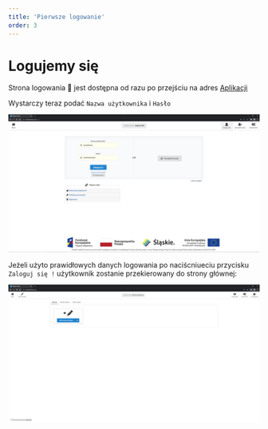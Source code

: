 ```yaml
---
title: 'Pierwsze logowanie'
order: 3
---
```


# Logujemy się

Strona logowania :metal: jest dostępna od razu po przejściu na adres [Aplikacji](https://slaskietalenty.com/)

Wystarczy teraz podać ```Nazwa użytkownika``` i ```Hasło```

![](../images/styp/login_post.png)


Jeżeli użyto prawidłowych danych logowania po naciścniueciu przycisku ```Zaloguj się !``` użytkownik zostanie przekierowany do strony głównej:

![](../images/styp/home_page.png)
